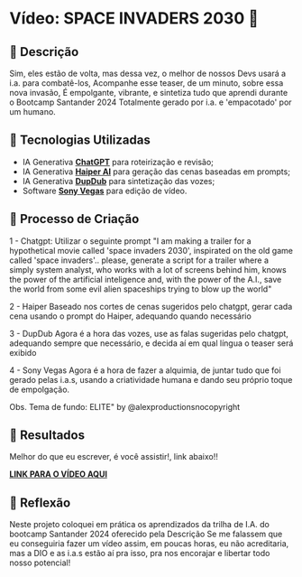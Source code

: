 # Vídeo: SPACE INVADERS 2030 🎥

## 📒 Descrição
Sim, eles estão de volta, mas dessa vez, o melhor de nossos Devs usará a i.a. para combatê-los,
Acompanhe esse teaser, de um minuto, sobre essa nova invasão,
É empolgante, vibrante, e sintetiza tudo que aprendi durante o Bootcamp Santander 2024
Totalmente gerado por i.a. e 'empacotado' por um humano.

## 🤖 Tecnologias Utilizadas
- IA Generativa **[ChatGPT](https://chat.openai.com)** para roteirização e revisão;
- IA Generativa **[Haiper AI](https://haiper.ai)** para geração das cenas baseadas em prompts;
- IA Generativa **[DupDub](https://dupdub.com)** para sintetização das vozes;
- Software **[Sony Vegas](https://www.vegascreativesoftware.com)** para edição de vídeo.

## 🧐 Processo de Criação
1 - Chatgpt:
Utilizar o seguinte prompt
"I am making a trailer for a hypothetical movie called 'space invaders 2030', inspirated on the old game called 'space invaders'.. please, generate a script for a trailer where a simply system analyst, who works with a lot of screens behind him, knows the power of the artificial inteligence and, with the power of the A.I., save the world from some evil alien spaceships trying to blow up the world"

2 - Haiper
Baseado nos cortes de cenas sugeridos pelo chatgpt, gerar cada cena usando o prompt do Haiper, adequando quando necessário

3 - DupDub
Agora é a hora das vozes, use as falas sugeridas pelo chatgpt, adequando sempre que necessário, e decida aí em qual língua o teaser será exibido

4 - Sony Vegas
Agora é a hora de fazer a alquimia, de juntar tudo que foi gerado pelas i.a.s, usando a criatividade humana e dando seu próprio toque de empolgação.

Obs. Tema de fundo: ELITE" by @alexproductionsnocopyright

## 🚀 Resultados
Melhor do que eu escrever, é você assistir!, link abaixo!!

**[LINK PARA O VÍDEO AQUI](https://youtu.be/jjbk05XmAeQ)**

## 💭 Reflexão
Neste projeto coloquei em prática os aprendizados da trilha de I.A. do bootcamp Santander 2024 oferecido pela Descrição
Se me falassem que eu conseguiria fazer um vídeo assim, em poucas horas, eu não acreditaria, mas a DIO e as i.a.s estão aí
pra isso, pra nos encorajar e libertar todo nosso potencial!
